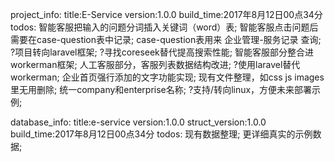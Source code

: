 project_info:
	title:E-Service
	version:1.0.0
	build_time:2017年8月12日00点34分
	todos:
		智能客服把输入的问题分词插入关键词（word）表;
		智能客服点击问题后需要在case-question表中记录;
		case-question表用来 企业管理-服务记录 查询;
		?项目转向laravel框架;
		?寻找coreseek替代提高搜索性能;
		智能客服部分整合进workerman框架;
		人工客服部分，客服列表数据结构改进;
		?使用laravel替代workerman;
		企业首页强行添加的文字功能实现;
		现有文件整理，如css js images里无用删除;
		统一company和enterprise名称;
		?支持/转向linux，方便未来部署示例;
		

database_info:
	title:e-service
	version:1.0.0
	struct_version:1.0.0
	build_time:2017年8月12日00点34分
	todos:
		现有数据整理;
		更详细真实的示例数据;